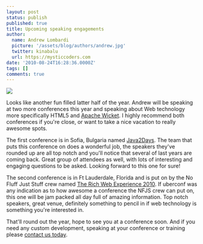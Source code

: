 ```yaml
---
layout: post
status: publish
published: true
title: Upcoming speaking engagements
author:
  name: Andrew Lombardi
  picture: '/assets/blog/authors/andrew.jpg'
  twitter: kinabalu
  url: https://mysticcoders.com
date: '2010-08-24T16:28:36.0000Z'
tags: []
comments: true
---
```

<img src="https://farm3.static.flickr.com/2407/2537877226_5a74c40bcc.jpg" border="0" />

Looks like another fun filled latter half of the year.  Andrew will be speaking at two more conferences this year and speaking about Web technology more specifically HTML5 and <a href="http://wicket.apache.org" target="_blank">Apache Wicket</a>.  I highly recommend both conferences if you're close, or want to take a nice vacation to really awesome spots.

The first conference is in Sofia, Bulgaria named <a href="http://2010.java2days.com" target="_blank">Java2Days</a>.  The team that puts this conference on does a wonderful job, the speakers they've rounded up are all top notch and you'll notice that several of last years are coming back.  Great group of attendees as well, with lots of interesting and engaging questions to be asked.  Looking forward to this one for sure!

The second conference is in Ft Lauderdale, Florida and is put on by the No Fluff Just Stuff crew named <a href="http://www.therichwebexperience.com" target="_blank">The Rich Web Experience 2010</a>.  If uberconf was any indication as to how awesome a conference the NFJS crew can put on, this one will be jam packed all day full of amazing information.  Top notch speakers, great venue, definitely something to pencil in if web technology is something you're interested in.

That'll round out the year, hope to see you at a conference soon.  And if you need any custom development, speaking at your conference or training please <a href="http://www.mysticcoders.com/contact-us">contact us today</a>.

